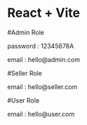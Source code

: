 # React + Vite

#Admin Role

<p>password : 12345678A</p>
<p>email : hello@admin.com</p>

#Seller Role

<p>email : hello@seller.com</p>

#User Role

<p>email : hello@user.com</p>
